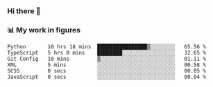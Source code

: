 ### Hi there 👋

### 📊 My work in figures

<!--START_SECTION:waka-->

```text
Python       10 hrs 18 mins  ████████████████▒░░░░░░░░   65.56 %
TypeScript   5 hrs 8 mins    ████████░░░░░░░░░░░░░░░░░   32.65 %
Git Config   10 mins         ▒░░░░░░░░░░░░░░░░░░░░░░░░   01.11 %
XML          5 mins          ░░░░░░░░░░░░░░░░░░░░░░░░░   00.58 %
SCSS         0 secs          ░░░░░░░░░░░░░░░░░░░░░░░░░   00.05 %
JavaScript   0 secs          ░░░░░░░░░░░░░░░░░░░░░░░░░   00.04 %
```

<!--END_SECTION:waka-->
